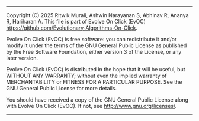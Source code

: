  *******************************************************************************************
 Copyright (C) 2025 Ritwik Murali, Ashwin Narayanan S, Abhinav R, Ananya R, Hariharan A.
 This file is part of Evolve On Click (EvOC) <https://github.com/Evolutionary-Algorithms-On-Click>.

 Evolve On Click (EvOC) is free software: you can redistribute it and/or modify
 it under the terms of the GNU General Public License as published by
 the Free Software Foundation, either version 3 of the License, or any later version.

 Evolve On Click (EvOC) is distributed in the hope that it will be useful,
 but WITHOUT ANY WARRANTY; without even the implied warranty of
 MERCHANTABILITY or FITNESS FOR A PARTICULAR PURPOSE.  See the
 GNU General Public License for more details.

 You should have received a copy of the GNU General Public License
 along with Evolve On Click (EvOC).  If not, see <http://www.gnu.org/licenses/>.
 *******************************************************************************************
